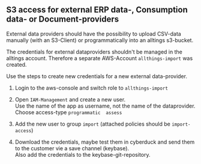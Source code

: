 ## S3 access for external ERP data-, Consumption data- or Document-providers  

External data providers should have the possibility to upload CSV-data manually (with an S3-Client) or programmatically into an alltings s3-bucket.  
  
The credentials for external dataproviders shouldn't be managed in the alltings account. Therefore a separate AWS-Account `allthings-import` was created.  

Use the steps to create new credentials for a new external data-provider.

1. Login to the aws-console and switch role to `allthings-import`
  
2. Open `IAM-Management` and create a new user.  
    Use the name of the app as username, not the name of the dataprovider.    
    Choose access-type `programmatic  assess`   
    
3. Add the new user to group `import` (attached policies should be `import-access`)  

4. Download the credentials, maybe test them in cyberduck and send them to the customer vie a save channel (keybase).  
    Also add the credentials to the keybase-git-repository.  
    
